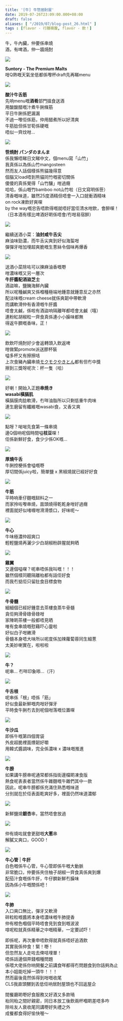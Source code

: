 ```yaml
---
title: '[牛] 牛惣居酎屋'
date: 2019-07-26T23:09:00.000+08:00
draft: false
aliases: [ "/2019/07/blog-post_26.html" ]
tags : [flavor - 行膳積腹, flavor - 飲！]
---
```


牛，牛內臟，仲要係串燒  
酒，有啤酒，仲一牆焼酎  

![](/images/gyusouichuya1.jpg)

**Suntory - The Premium Malts**  
咁Q熱嘅天氣坐低都係嚟杯draft先再睇menu  

![](/images/gyusouichuya2.jpg)

**酸汁牛舌筋**  
先响menu嘅**酒肴**部門搵食送酒  
用酸酸醋嘅汁煮牛脷條筋  
平日牛脷係肥漏漏  
不過一嚟佢係筋，仲用醋煮所以好清爽  
牛筋腍但係甘筍係硬嘅  
唔似一齊炆咁...  

![](/images/gyusouichuya3.jpg)

**笹焼酎 パンダのまんま**  
係我懶唔睇日文睇中文，個menu寫「山竹」  
我真係以為係山竹mangosteen  
然而友人話個樣係熊貓幾得意  
個腦又load唔到熊貓同竹嘅密切關係  
傻傻的真係覺得「山竹釀」咁過癮  
哈哈，係山嘅竹bamboo not山竹啦（日文寫明係笹）  
清香嘅味道，雖然25度酒精但唔會一入口就衝酒精味  
on rock凍飲好爽㗎  
by the way嘅忠告唔飲得嘅就唔好當佢清水咁飲，會醉㗎！  
（日本酒有樣比啤酒好啲係唔會/冇咁易宿醉）  

![](/images/gyusouichuya4.jpg)

繼續送酒小菜：**油封咸牛舌尖**  
麻油味勁濃，而牛舌尖爽到好似海蜇咁  
彈彈牙咁加埋超爽脆嘅生蔥絲令個味再爆香  

![](/images/gyusouichuya5.jpg)

送酒小菜除咗可以揀麻油香嘅嘢  
咁濃味嘅又另一層次  
**牛肝醬配酒盜芝士**  
酒盜嘛，鹽醃海鮮內臟  
所以呢種鹹爽又係嗰種極端地鍾意就鍾意反之亦然  
配淡味嘅cream cheese就係爽韌中帶軟滑  
而講軟滑仲有香滑嘅牛肝醬  
唔會太鹹，係啦有酒盜响隔離咩都唔會太鹹（嘻）  
連粉紅胡椒粒一齊食真係連小小臊味都無  
得返牛膶嘅香味，正！  

![](/images/gyusouichuya6.jpg)

飲飲吓焼酎好少會返轉頭入飲返啤  
咁做緊promote派送膠杯裝  
嗌多杯又有擦擦咭  
上次食豬內臟串燒[モクモクやきとん](https://www.hidie.net/2019/07/mokumoku-yakiton.html)都有但冇中獎  
擦到三獎呀呢次：杯一隻（哈）  

![](/images/gyusouichuya7.jpg)

好喇！開始入正題**串焼き**  
**wasabi橫膈肌**  
橫膈膜肉腍軟滑，冇咩油脂所以只剩低重牛肉味  
連生磨留有纖維嘅wasabi食，又香又爽  

![](/images/gyusouichuya8.jpg)

點呀？啱啱先食第一條串燒  
邊Q個响呢個時間嗌**枝豆**㗎！  
佢係新鮮好食，食少少係OK嘅...  

![](/images/gyusouichuya9.jpg)

**厚燒牛舌**  
牛脷控梗係會嗌嘅嘢  
厚切間係juicy啦，簡單鹽 x 黑椒燒就已經好好食  

![](/images/gyusouichuya10.jpg)

**牛筋**  
平時响車仔麵嘅餸料之一  
而家拎咗嚟串燒，面頭燒得乾乾身咁好過癮  
裡面就好似啫喱咁滑滑漿口，好味呢～  

![](/images/gyusouichuya11.jpg)

**牛心**  
牛味極濃仲超爽口  
輕輕鹽燒再灑少少白胡椒粉辟腥就夠晒  

![](/images/gyusouichuya12.jpg)

**雞翼**  
又邊個嗌㗎？呢串唔係我叫嘅！！！  
雖然個樣同聽隔離枱都有話佢好食  
而我冇掂佢只留肚食目標食物  

![](/images/gyusouichuya13.jpg)

**牛骨髓**  
細細個已經好鍾意去茶樓食蒸牛骨髓  
貪佢夠滑骨碌骨碌咁  
家陣啲茶樓一般都唔見晒  
唯有食串燒嘅慰藉吓心靈啦  
好似白子咁嫩滑  
骨髓本身唔大味所以呢度係加辣蘿蔔蓉同生細蔥  
太美妙喇實在，啦啦啦  

![](/images/gyusouichuya14.jpg)

**牛？**  
呢串... 冇咩印象㖭...（汗）  

![](/images/gyusouichuya15.jpg)

**牛舌根**  
呢串係「根」唔係「筋」  
好似食最新鮮嘅肉咁好彈牙  
平時食牛脷冇去到呢個咁落嘅位置㗎  

![](/images/gyusouichuya16.jpg)

**牛沙瓜**  
即係牛嘅第四個胃袋  
外皮超脆裡面煙韌好嚼  
用韓式醬調味，完全係濃味 x 濃味嘅推進  

![](/images/gyusouichuya17.jpg)

**牛膀**  
如果講牛膀串呢通常都係指街邊檔啲凍食版  
熱食呢表表者當然係牛雜麵嘅牛雜們其中一款  
因此，呢串牛膀都係充滿住熟悉嘅味道  
分別就在於佢表面乾爽好多，裡面仍然味道濃郁  

![](/images/gyusouichuya18.jpg)

新鮮鹽燒**銀杏**串，當然唔會放過  

![](/images/gyusouichuya19.jpg)

仲有燒咗就會更甜嘅**大蔥**串  
解膩又爽口，GOOD！  

![](/images/gyusouichuya20.jpg)

**牛心管** | **牛肝**  
白色嘅係牛心管，牛心管即係牛嘅大動脈  
非常脆口，仲要係夾住柚子胡椒一齊食真係爽到爆  
配茄汁食嘅係牛肝，牛仔膶新鮮冇臊味  
因為係小牛嘅關係吧！  

![](/images/gyusouichuya21.jpg)

**牛肺**  
入口爽口無比，彈牙又軟滑  
碎粒粒嘅醬將本身唔濃味嘅牛肺提香  
仲有橙色嗰個平時唔會見到食到嘅波波  
嗱呢粒就真係精華之中嘅精華，一定要試吓！  
  
  
即係呢，再次重申唔飲得就真係唔好追酒飲  
其實我係仲食！緊！嘢！  
但忽然友人走咗去俾咭埋單！  
唔係話邊個畀錢嗰種問題  
係喂大佬係你响開餐之前講食咩都得冇問題食到你話夠為止  
本小姐能吃掉一頭牛！！！  
然而最後竟然係得到咁嘅收尾  
CLS我直頭嬲到丟低佢响居酎屋頭也不回返屋企  
  
間餐廳啲嘢好食服務又好酒又多款喎  
枱同枱之間好親密，同日本放工後飲兩杯嗰啲差唔多咋  
除咗友人衰收尾同講嘢好失禮之外  
成餐都食得好愉快喔～
